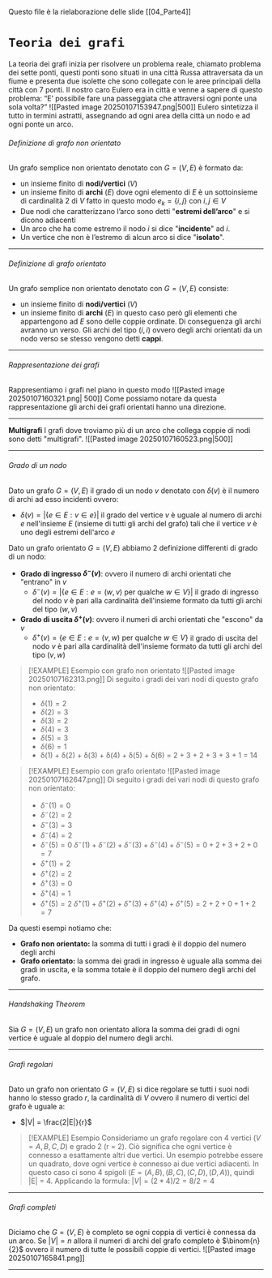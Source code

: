 Questo file è la rielaborazione delle slide [[04_Parte4]]

# `Teoria dei grafi`
La teoria dei grafi inizia per risolvere un problema reale, chiamato problema dei sette ponti, questi ponti sono situati in una città Russa attraversata da un fiume e presenta due isolette che sono collegate con le aree principali della città con 7 ponti. Il nostro caro Eulero era in città e venne a sapere di questo problema: “E’ possibile fare una passeggiata che
attraversi ogni ponte una sola volta?”
![[Pasted image 20250107153947.png|500]]
Eulero sintetizza il tutto in termini astratti, assegnando ad ogni area della città un nodo e ad ogni ponte un arco.

###### Definizione di grafo non orientato
Un grafo semplice non orientato denotato con $G = (V,E)$ è formato da:
- un insieme finito di **nodi/vertici** ($V$) 
- un insieme finito di **archi** ($E$) 
dove ogni elemento di $E$ è un sottoinsieme di cardinalità 2 di $V$ fatto in questo modo $e_k = \{i,j\}$ con $i,j \in V$
- Due nodi che caratterizzano l’arco sono detti "**estremi dell’arco**" e si dicono adiacenti
- Un arco che ha come estremo il nodo $i$ si dice "**incidente**" ad $i$.
- Un vertice che non è l’estremo di alcun arco si dice "**isolato**".

---
###### Definizione di grafo orientato
Un grafo semplice non orientato denotato con $G = (V,E)$ consiste:
- un insieme finito di **nodi/vertici** $(V)$
- un insieme finito di **archi** $(E)$
in questo caso però gli elementi che appartengono ad $E$ sono delle coppie ordinate. Di conseguenza gli archi avranno un verso.
Gli archi del tipo $(i,i)$ ovvero degli archi orientati da un nodo verso se stesso vengono detti **cappi**.

---
###### Rappresentazione dei grafi
Rappresentiamo i grafi nel piano in questo modo
![[Pasted image 20250107160321.png| 500]]
Come possiamo notare da questa rappresentazione gli archi dei grafi orientati hanno una direzione.

---

**Multigrafi**
I grafi dove troviamo più di un arco che collega coppie di nodi sono detti "multigrafi".
![[Pasted image 20250107160523.png|500]]

---

###### Grado di un nodo
Dato un grafo $G = (V,E)$ il grado di un nodo $v$ denotato con $\delta(v)$ è il numero di archi ad esso incidenti ovvero: 
- $\delta(v) = |\{e \in E : v \in e\}|$ il grado del vertice $v$ è uguale al numero di archi $e$ nell'insieme $E$ (insieme di tutti gli archi del grafo) tali che il vertice $v$ è uno degli estremi dell'arco $e$ 

Dato un grafo orientato $G = (V,E)$ abbiamo 2 definizione differenti di grado di un nodo:
- **Grado di ingresso $δ^−(v )$**: ovvero il numero di archi orientati che "entrano" in $v$
	- $\delta^-(v) = |\{e \in E : e = (w, v) \text{ per qualche } w \in V\}|$  il grado di ingresso del nodo $v$ è pari alla cardinalità dell'insieme formato da tutti gli archi del tipo $(w,v)$
- **Grado di uscita $δ^+(v )$**: ovvero il numeri di archi orientati che "escono" da $v$
	- $\delta^+(v) = \{e \in E : e = (v, w) \text{ per qualche } w \in V\}$ il grado di uscita del nodo $v$ è pari alla cardinalità dell'insieme formato da tutti gli archi del tipo $(v,w)$ 


> [!EXAMPLE] Esempio con grafo non orientato
> ![[Pasted image 20250107162313.png]]
> Di seguito i gradi dei vari nodi di questo grafo non orientato:
> - $\delta(1) = 2$
> - $\delta(2) = 3$
> - $\delta(3) = 2$
> - $\delta(4) = 3$
> - $\delta(5) = 3$
> - $\delta(6) = 1$
> - δ(1) + δ(2) + δ(3) + δ(4) + δ(5) + δ(6) = 2 + 3 + 2 + 3 + 3 + 1 = 14

> [!EXAMPLE] Esempio con grafo orientato
>  ![[Pasted image 20250107162647.png]]
>  Di seguito i gradi dei vari nodi di questo grafo non orientato:
> *   $\delta^-(1) = 0$
> *   $\delta^-(2) = 2$
> *   $\delta^-(3) = 3$
> *   $\delta^-(4) = 2$
> *   $\delta^-(5) = 0$
> $δ^−(1) + δ^−(2) + δ^−(3) + δ^−(4) + δ^−(5) = 0 + 2 + 3 + 2 + 0 = 7$
> *   $\delta^+(1) = 2$
> *   $\delta^+(2) = 2$
> *   $\delta^+(3) = 0$
> *   $\delta^+(4) = 1$
> *   $\delta^+(5) = 2$
> $δ^+(1) + δ^+(2) + δ^+(3) + δ^+(4) + δ^+(5) = 2 + 2 + 0 + 1 + 2 = 7$

Da questi esempi notiamo che:
- **Grafo non orientato:** la somma di tutti i gradi è il doppio del numero degli archi
- **Grafo orientato:** la somma dei gradi in ingresso è uguale alla somma dei gradi in uscita, e la somma totale è il doppio del numero degli archi del grafo.

---
###### Handshaking Theorem
Sia $G = (V, E)$ un grafo non orientato allora la somma dei gradi di ogni vertice è uguale al doppio del numero degli archi.

---
###### Grafi regolari
Dato un grafo non orientato $G = (V,E)$ si dice regolare se tutti i suoi nodi hanno lo stesso grado $r$, la cardinalità di $V$ ovvero il numero di vertici del grafo è uguale a:
- $|V| = \frac{2|E|}{r}$

> [!EXAMPLE] Esempio
Consideriamo un grafo regolare con 4 vertici $(V = {A, B, C, D})$ e grado 2 (r = 2). Ciò significa che ogni vertice è connesso a esattamente altri due vertici. Un esempio potrebbe essere un quadrato, dove ogni vertice è connesso ai due vertici adiacenti. In questo caso ci sono 4 spigoli $(E = {(A,B), (B,C), (C,D), (D,A)})$, quindi |E| = 4.
Applicando la formula:
$|V| = (2 * 4) / 2 = 8 / 2 = 4$

---
###### Grafi completi
Diciamo che $G = (V,E)$ è completo se ogni coppia di vertici è connessa da un arco. Se $|V| = n$  allora il numeri di archi del grafo completo è $\binom{n}{2}$ ovvero il numero di tutte le possibili coppie di vertici.
![[Pasted image 20250107165841.png]]

---
